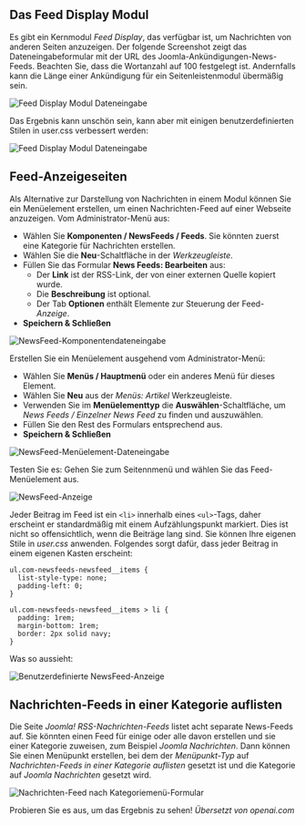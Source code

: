 <!-- Filename: jdocmanual?manual=user&heading=news&filename=news-display.md / Display title: Nachrichtenanzeige -->

## Das Feed Display Modul

Es gibt ein Kernmodul *Feed Display*, das verfügbar ist, um Nachrichten von anderen Seiten anzuzeigen. Der folgende Screenshot zeigt das Dateneingabeformular mit der URL des Joomla-Ankündigungen-News-Feeds. Beachten Sie, dass die Wortanzahl auf 100 festgelegt ist. Andernfalls kann die Länge einer Ankündigung für ein Seitenleistenmodul übermäßig sein.

![Feed Display Modul Dateneingabe](../../../en/images/news-feeds/news-joomla-news-form.png)

Das Ergebnis kann unschön sein, kann aber mit einigen benutzerdefinierten Stilen in user.css verbessert werden:

![Feed Display Modul Dateneingabe](../../../en/images/news-feeds/news-joomla-news-display.png)

## Feed-Anzeigeseiten

Als Alternative zur Darstellung von Nachrichten in einem Modul können Sie ein Menüelement erstellen, um einen Nachrichten-Feed auf einer Webseite anzuzeigen. Vom Administrator-Menü aus:

* Wählen Sie **Komponenten / NewsFeeds / Feeds**. Sie könnten zuerst eine Kategorie für Nachrichten erstellen.
* Wählen Sie die **Neu**-Schaltfläche in der *Werkzeugleiste*.
* Füllen Sie das Formular **News Feeds: Bearbeiten** aus:
    - Der **Link** ist der RSS-Link, der von einer externen Quelle kopiert wurde.
    - Die **Beschreibung** ist optional.
    - Der Tab **Optionen** enthält Elemente zur Steuerung der Feed-*Anzeige*.
* **Speichern & Schließen**

![NewsFeed-Komponentendateneingabe](../../../en/images/news-feeds/news-feed-data-entry.png)

Erstellen Sie ein Menüelement ausgehend vom Administrator-Menü:

* Wählen Sie **Menüs / Hauptmenü** oder ein anderes Menü für dieses Element.
* Wählen Sie **Neu** aus der *Menüs: Artikel* Werkzeugleiste.
* Verwenden Sie im **Menüelementtyp** die **Auswählen**-Schaltfläche, um *News Feeds / Einzelner News Feed* zu finden und auszuwählen.
* Füllen Sie den Rest des Formulars entsprechend aus.
* **Speichern & Schließen**

![NewsFeed-Menüelement-Dateneingabe](../../../en/images/news-feeds/news-feed-data-entry.png)

Testen Sie es: Gehen Sie zum Seitennmenü und wählen Sie das Feed-Menüelement aus.

![NewsFeed-Anzeige](../../../en/images/news-feeds/news-feed-display.png)

Jeder Beitrag im Feed ist ein `<li>` innerhalb eines `<ul>`-Tags, daher erscheint er standardmäßig mit einem Aufzählungspunkt markiert. Dies ist nicht so offensichtlich, wenn die Beiträge lang sind. Sie können Ihre eigenen Stile in *user.css* anwenden. Folgendes sorgt dafür, dass jeder Beitrag in einem eigenen Kasten erscheint:

```
ul.com-newsfeeds-newsfeed__items {
  list-style-type: none;
  padding-left: 0;
}

ul.com-newsfeeds-newsfeed__items > li {
  padding: 1rem;
  margin-bottom: 1rem;
  border: 2px solid navy;
}
```

Was so aussieht:

![Benutzerdefinierte NewsFeed-Anzeige](../../../en/images/news-feeds/news-feed-custom-display.png)

## Nachrichten-Feeds in einer Kategorie auflisten

Die Seite *Joomla! RSS-Nachrichten-Feeds* listet acht separate News-Feeds auf. Sie könnten einen Feed für einige oder alle davon erstellen und sie einer Kategorie zuweisen, zum Beispiel *Joomla Nachrichten*. Dann können Sie einen Menüpunkt erstellen, bei dem der *Menüpunkt-Typ* auf *Nachrichten-Feeds in einer Kategorie auflisten* gesetzt ist und die Kategorie auf *Joomla Nachrichten* gesetzt wird.

![Nachrichten-Feed nach Kategoriemenü-Formular](../../../en/images/news-feeds/news-feed-menu-category-form.png)

Probieren Sie es aus, um das Ergebnis zu sehen!
*Übersetzt von openai.com*

